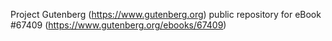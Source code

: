 Project Gutenberg (https://www.gutenberg.org) public repository for
eBook #67409 (https://www.gutenberg.org/ebooks/67409)
